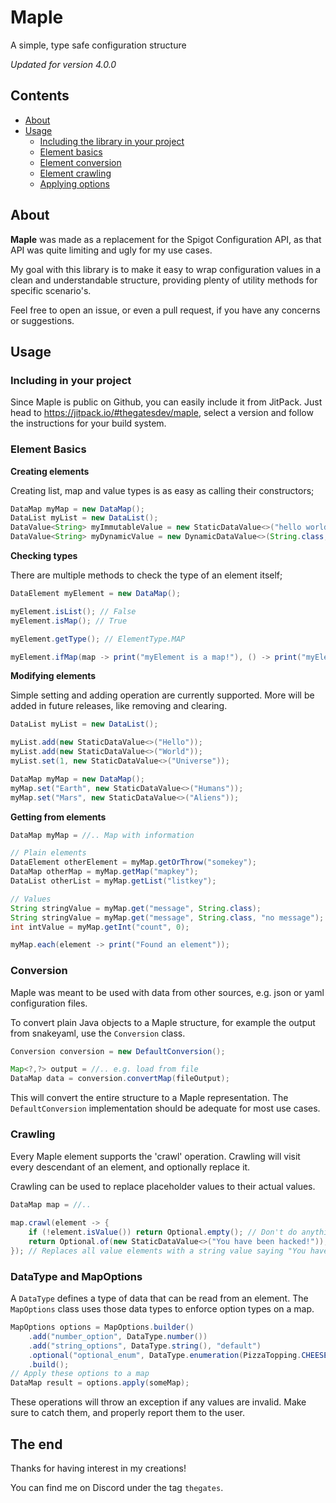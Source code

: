 # Maple

A simple, type safe configuration structure

*Updated for version 4.0.0*

## Contents

- [About](#about)
- [Usage](#usage)
  - [Including the library in your project](#including-in-your-project)
  - [Element basics](#element-basics)
  - [Element conversion](#conversion)
  - [Element crawling](#crawling)
  - [Applying options](#datatype-and-mapoptions)

## About

**Maple** was made as a replacement for the Spigot Configuration API,
as that API was quite limiting and ugly for my use cases.

My goal with this library is to make it easy to wrap configuration values
in a clean and understandable structure, providing plenty of utility methods
for specific scenario's.

Feel free to open an issue, or even a pull request, if you have any concerns or suggestions.

## Usage

### Including in your project

Since Maple is public on Github, you can easily include it from JitPack.
Just head to https://jitpack.io/#thegatesdev/maple, select a version and follow the instructions for your build system.

### Element Basics

**Creating elements**

Creating list, map and value types is as easy as calling their constructors;
```java
DataMap myMap = new DataMap();
DataList myList = new DataList();
DataValue<String> myImmutableValue = new StaticDataValue<>("hello world");
DataValue<String> myDynamicValue = new DynamicDataValue<>(String.class, () -> "hello world");
```

**Checking types**

There are multiple methods to check the type of an element itself;

```java
DataElement myElement = new DataMap();

myElement.isList(); // False
myElement.isMap(); // True

myElement.getType(); // ElementType.MAP

myElement.ifMap(map -> print("myElement is a map!"), () -> print("myElement is not a map!"));
```

**Modifying elements**

Simple setting and adding operation are currently supported.
More will be added in future releases, like removing and clearing.

```java
DataList myList = new DataList();

myList.add(new StaticDataValue<>("Hello"));
myList.add(new StaticDataValue<>("World"));
myList.set(1, new StaticDataValue<>("Universe"));

DataMap myMap = new DataMap();
myMap.set("Earth", new StaticDataValue<>("Humans"));
myMap.set("Mars", new StaticDataValue<>("Aliens"));
```

**Getting from elements**

```java
DataMap myMap = //.. Map with information

// Plain elements
DataElement otherElement = myMap.getOrThrow("somekey");
DataMap otherMap = myMap.getMap("mapkey");
DataList otherList = myMap.getList("listkey");

// Values
String stringValue = myMap.get("message", String.class);
String stringValue = myMap.get("message", String.class, "no message"); // With default
int intValue = myMap.getInt("count", 0);

myMap.each(element -> print("Found an element"));
```

### Conversion

Maple was meant to be used with data from other sources, e.g. json or yaml configuration files.

To convert plain Java objects to a Maple structure, for example the output from snakeyaml, use the `Conversion` class.
```java
Conversion conversion = new DefaultConversion();

Map<?,?> output = //.. e.g. load from file
DataMap data = conversion.convertMap(fileOutput);
```

This will convert the entire structure to a Maple representation.
The `DefaultConversion` implementation should be adequate for most use cases.

### Crawling

Every Maple element supports the 'crawl' operation. Crawling will visit every descendant of an element, and optionally replace it.

Crawling can be used to replace placeholder values to their actual values.
```java
DataMap map = //..
    
map.crawl(element -> {
    if (!element.isValue()) return Optional.empty(); // Don't do anything
    return Optional.of(new StaticDataValue<>("You have been hacked!"));
}); // Replaces all value elements with a string value saying "You have been hacked!"
```

### DataType and MapOptions

A `DataType` defines a type of data that can be read from an element.
The `MapOptions` class uses those data types to enforce option types on a map.

```java
MapOptions options = MapOptions.builder()
    .add("number_option", DataType.number())
    .add("string_options", DataType.string(), "default")
    .optional("optional_enum", DataType.enumeration(PizzaTopping.CHEESE))
    .build();
// Apply these options to a map
DataMap result = options.apply(someMap);
```
These operations will throw an exception if any values are invalid. 
Make sure to catch them, and properly report them to the user.

## The end

Thanks for having interest in my creations!

You can find me on Discord under the tag `thegates`.

